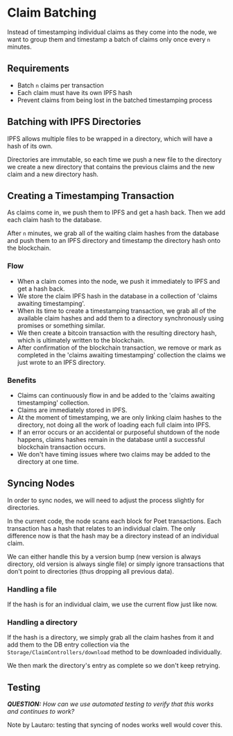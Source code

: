 # Claim Batching

Instead of timestamping individual claims as they come into the node, we want to group them and timestamp a batch of claims only once every `n` minutes.

## Requirements

- Batch `n` claims per transaction
- Each claim must have its own IPFS hash
- Prevent claims from being lost in the batched timestamping process

## Batching with IPFS Directories

IPFS allows multiple files to be wrapped in a directory, which will have a hash of its own.

Directories are immutable, so each time we push a new file to the directory we create a new directory that contains the previous claims and the new claim and a new directory hash.

## Creating a Timestamping Transaction

As claims come in, we push them to IPFS and get a hash back. Then we add each claim hash to the database. 

After `n` minutes, we grab all of the waiting claim hashes from the database and push them to an IPFS directory and timestamp the directory hash onto the blockchain.

### Flow

- When a claim comes into the node, we push it immediately to IPFS and get a hash back.
- We store the claim IPFS hash in the database in a collection of 'claims awaiting timestamping'.
- When its time to create a timestamping transaction, we grab all of the available claim hashes and add them to a directory synchronously using promises or something similar.
- We then create a bitcoin transaction with the resulting directory hash, which is ultimately written to the blockchain.
- After confirmation of the blockchain transaction, we remove or mark as completed in the 'claims awaiting timestamping' collection the claims we just wrote to an IPFS directory.

### Benefits

- Claims can continuously flow in and be added to the 'claims awaiting timestamping' collection.
- Claims are immediately stored in IPFS.
- At the moment of timestamping, we are only linking claim hashes to the directory, not doing all the work of loading each full claim into IPFS.
- If an error occurs or an accidental or purposeful shutdown of the node happens, claims hashes remain in the database until a successful blockchain transaction occurs.
- We don't have timing issues where two claims may be added to the directory at one time.

## Syncing Nodes

In order to sync nodes, we will need to adjust the process slightly for directories.

In the current code, the node scans each block for Poet transactions. Each transaction has a hash that relates to an individual claim. The only difference now is that the hash may be a directory instead of an individual claim. 

We can either handle this by a version bump (new version is always directory, old version is always single file) or simply ignore transactions that don't point to directories (thus dropping all previous data).

### Handling a file

If the hash is for an individual claim, we use the current flow just like now.

### Handling a directory

If the hash is a directory, we simply grab all the claim hashes from it and add them to the DB entry collection via the `Storage/ClaimControllers/download` method to be downloaded individually. 

We then mark the directory's entry as complete so we don't keep retrying.

## Testing

_**QUESTION:** How can we use automated testing to verify that this works and continues to work?_

Note by Lautaro: testing that syncing of nodes works well would cover this. 
